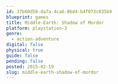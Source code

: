```yaml
---
id: 37b60d58-da7a-4ca6-86d4-b4f073c035b9
blueprint: games
title: Middle-Earth: Shadow of Mordor
platform: playstation-3
genre:
  - action-adventure
digital: false
physical: true
guide: false
pending: false
posted: 2015-02-19
slug: middle-earth-shadow-of-mordor
---
```

